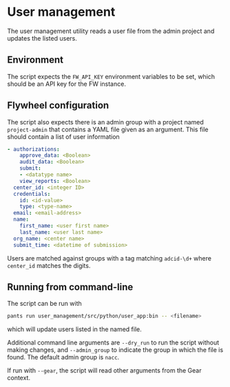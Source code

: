 # User management

The user management utility reads a user file from the admin project and updates the listed users.

## Environment

The script expects the `FW_API_KEY` environment variables to be set, which should be an API key for the FW instance.

## Flywheel configuration

The script also expects there is an admin group with a project named `project-admin` that contains a YAML file given as an argument.
This file should contain a list of user information

```yaml
- authorizations:
    approve_data: <Boolean>
    audit_data: <Boolean>
    submit:
    - <datatype name>
    view_reports: <Boolean>
  center_id: <integer ID>
  credentials:
    id: <id-value>
    type: <type-name>
  email: <email-address>
  name:
    first_name: <user first name>
    last_name: <user last name>
  org_name: <center name>
  submit_time: <datetime of submission>
  ```

  Users are matched against groups with a tag matching `adcid-\d+` where `center_id` matches the digits.

  ## Running from command-line

  The script can be run with

  ```bash
  pants run user_management/src/python/user_app:bin -- <filename>
  ```

  which will update users listed in the named file.

  Additional command line arguments are `--dry_run` to run the script without making changes, and `--admin_group` to indicate the group in which the file is found.
  The default admin group is `nacc`.

  If run with `--gear`, the script will read other arguments from the Gear context.
  
